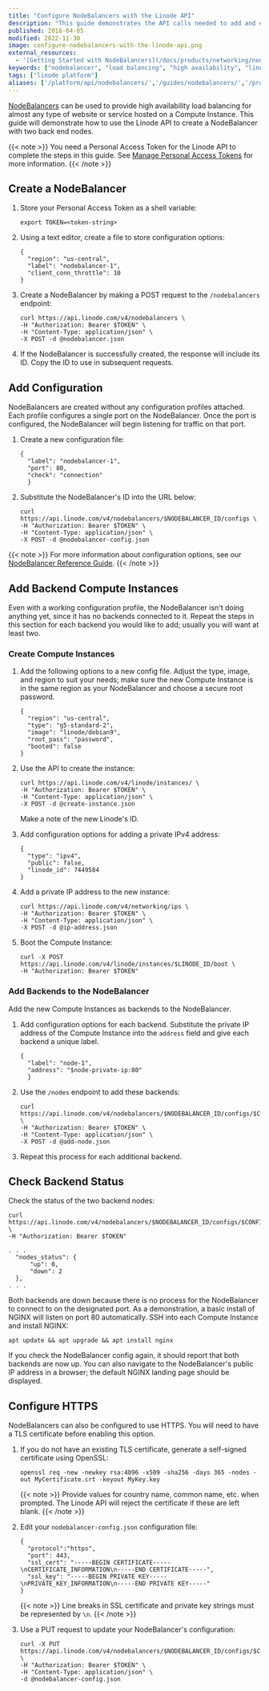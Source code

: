 ```yaml
---
title: "Configure NodeBalancers with the Linode API"
description: "This guide demonstrates the API calls needed to add and configure a NodeBalancer through the Linode API"
published: 2018-04-05
modified: 2022-11-30
image: configure-nodebalancers-with-the-linode-api.png
external_resources:
  - '[Getting Started with NodeBalancers](/docs/products/networking/nodebalancers/get-started/)'
keywords: ["nodebalancer", "load balancing", "high availability", "linode api"]
tags: ["linode platform"]
aliases: ['/platform/api/nodebalancers/','/guides/nodebalancers/','/products/tools/api/guides/nodebalancers/']
---
```


[NodeBalancers](https://www.linode.com/nodebalancers) can be used to provide high availability load balancing for almost any type of website or service hosted on a Compute Instance. This guide will demonstrate how to use the Linode API to create a NodeBalancer with two back end nodes.

{{< note >}}
You need a Personal Access Token for the Linode API to complete the steps in this guide. See [Manage Personal Access Tokens](/docs/products/tools/api/guides/manage-api-tokens/#create-an-api-token) for more information.
{{< /note >}}

## Create a NodeBalancer

1. Store your Personal Access Token as a shell variable:

    ```command
    export TOKEN=<token-string>
    ```

1. Using a text editor, create a file to store configuration options:

    ```file {title="nodebalancer.json" lang="json"}
    {
      "region": "us-central",
      "label": "nodebalancer-1",
      "client_conn_throttle": 10
    }
    ```

1. Create a NodeBalancer by making a POST request to the `/nodebalancers` endpoint:

    ```command
    curl https://api.linode.com/v4/nodebalancers \
    -H "Authorization: Bearer $TOKEN" \
    -H "Content-Type: application/json" \
    -X POST -d @nodebalancer.json
    ```

1. If the NodeBalancer is successfully created, the response will include its ID. Copy the ID to use in subsequent requests.

## Add Configuration

NodeBalancers are created without any configuration profiles attached. Each profile configures a single port on the NodeBalancer. Once the port is configured, the NodeBalancer will begin listening for traffic on that port.

1. Create a new configuration file:

    ```file {title="nodebalancer-config.json" lang="json"}
    {
      "label": "nodebalancer-1",
      "port": 80,
      "check": "connection"
      }
    ```

1. Substitute the NodeBalancer's ID into the URL below:

    ```command
    curl https://api.linode.com/v4/nodebalancers/$NODEBALANCER_ID/configs \
    -H "Authorization: Bearer $TOKEN" \
    -H "Content-Type: application/json" \
    -X POST -d @nodebalancer-config.json
    ```

{{< note >}}
For more information about configuration options, see our [NodeBalancer Reference Guide](/docs/products/networking/nodebalancers/guides/configure/).
{{< /note >}}

## Add Backend Compute Instances

Even with a working configuration profile, the NodeBalancer isn't doing anything yet, since it has no backends connected to it. Repeat the steps in this section for each backend you would like to add; usually you will want at least two.

### Create Compute Instances

1. Add the following options to a new config file. Adjust the type, image, and region to suit your needs; make sure the new Compute Instance is in the same region as your NodeBalancer and choose a secure root password.

    ```file {title="create-instance.json" lang="json"}
    {
      "region": "us-central",
      "type": "g5-standard-2",
      "image": "linode/debian9",
      "root_pass": "password",
      "booted": false
    }
    ```

1. Use the API to create the instance:

    ```command
    curl https://api.linode.com/v4/linode/instances/ \
    -H "Authorization: Bearer $TOKEN" \
    -H "Content-Type: application/json" \
    -X POST -d @create-instance.json
    ```

    Make a note of the new Linode's ID.

1. Add configuration options for adding a private IPv4 address:

    ```file {title="ip-address.json" lang="json"}
    {
      "type": "ipv4",
      "public": false,
      "linode_id": 7449584
    }
    ```

1. Add a private IP address to the new instance:

    ```command
    curl https://api.linode.com/v4/networking/ips \
    -H "Authorization: Bearer $TOKEN" \
    -H "Content-Type: application/json" \
    -X POST -d @ip-address.json
    ```

1. Boot the Compute Instance:

    ```command
    curl -X POST https://api.linode.com/v4/linode/instances/$LINODE_ID/boot \
    -H "Authorization: Bearer $TOKEN"
    ```

### Add Backends to the NodeBalancer

Add the new Compute Instances as backends to the NodeBalancer.

1. Add configuration options for each backend. Substitute the private IP address of the Compute Instance into the `address` field and give each backend a unique label.

    ```file {title="add-node.json" lang="json"}
    {
      "label": "node-1",
      "address": "$node-private-ip:80"
      }
    ```

1. Use the `/nodes` endpoint to add these backends:

    ```command
    curl https://api.linode.com/v4/nodebalancers/$NODEBALANCER_ID/configs/$CONFIG_ID \
    -H "Authorization: Bearer $TOKEN" \
    -H "Content-Type: application/json" \
    -X POST -d @add-node.json
    ```

1. Repeat this process for each additional backend.

## Check Backend Status

Check the status of the two backend nodes:

```command
curl https://api.linode.com/v4/nodebalancers/$NODEBALANCER_ID/configs/$CONFIG_ID \
-H "Authorization: Bearer $TOKEN"
```

```output
. . .
  "nodes_status": {
      "up": 0,
      "down": 2
  },
. . .
```

Both backends are down because there is no process for the NodeBalancer to connect to on the designated port. As a demonstration, a basic install of NGINX will listen on port 80 automatically. SSH into each Compute Instance and install NGINX:

```command
apt update && apt upgrade && apt install nginx
```

If you check the NodeBalancer config again, it should report that both backends are now up. You can also navigate to the NodeBalancer's public IP address in a browser; the default NGINX landing page should be displayed.

## Configure HTTPS

NodeBalancers can also be configured to use HTTPS. You will need to have a TLS certificate before enabling this option.

1. If you do not have an existing TLS certificate, generate a self-signed certificate using OpenSSL:

    ```command
    openssl req -new -newkey rsa:4096 -x509 -sha256 -days 365 -nodes -out MyCertificate.crt -keyout MyKey.key
    ```

    {{< note >}}
    Provide values for country name, common name, etc. when prompted. The Linode API will reject the certificate if these are left blank.
    {{< /note >}}

1. Edit your `nodebalancer-config.json` configuration file:

    ```file {title="nodebalancer-config.json" lang="json"}
    {
      "protocol":"https",
      "port": 443,
      "ssl_cert": "-----BEGIN CERTIFICATE-----\nCERTIFICATE_INFORMATION\n-----END CERTIFICATE-----",
      "ssl_key": "-----BEGIN PRIVATE KEY-----\nPRIVATE_KEY_INFORMATION\n-----END PRIVATE KEY-----"
    }
    ```

    {{< note >}}
    Line breaks in SSL certificate and private key strings must be represented by `\n`.
    {{< /note >}}

1. Use a PUT request to update your NodeBalancer's configuration:

    ```command
    curl -X PUT https://api.linode.com/v4/nodebalancers/$NODEBALANCER_ID/configs/$CONFIG_ID \
    -H "Authorization: Bearer $TOKEN" \
    -H "Content-Type: application/json" \
    -d @nodebalancer-config.json
    ```